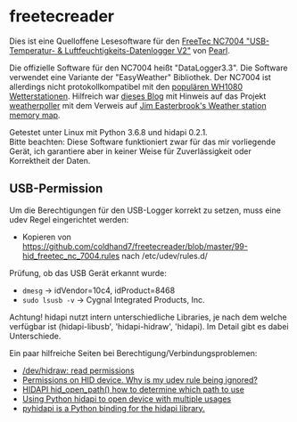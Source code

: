 # freetecreader
Dies ist eine Quelloffene Lesesoftware für den [FreeTec NC7004 "USB-Temperatur- &amp; Luftfeuchtigkeits-Datenlogger V2"](http://www.free-tec.de/USB-Temperatur-NC-7004-919.shtml) von [Pearl](https://www.pearl.de/a-NC7004-3044.shtml).

Die offizielle Software für den NC7004 heißt "DataLogger3.3". Die Software verwendet eine Variante der "EasyWeather" Bibliothek.
Der NC7004 ist allerdings nicht protokollkompatibel mit den [populären WH1080 Wetterstationen](http://www.weewx.com/hwcmp.html).
Hilfreich war [dieses Blog](https://baublog.ozerov.de/2011/12/software-fuer-meine-wetterstation-wh1080) mit Hinweis auf das Projekt [weatherpoller](https://code.google.com/archive/p/weatherpoller) mit dem Verweis auf [Jim Easterbrook's Weather station memory map](http://www.jim-easterbrook.me.uk/weather/mm).

Getestet unter Linux mit Python 3.6.8 und hidapi 0.2.1.  
Bitte beachten: Diese Software funktioniert zwar für das mir vorliegende Gerät, ich garantiere aber in keiner Weise für Zuverlässigkeit oder Korrektheit der Daten.

USB-Permission
--------------
Um die Berechtigungen für den USB-Logger korrekt zu setzen, muss eine udev Regel eingerichtet werden:
- Kopieren von https://github.com/coldhand7/freetecreader/blob/master/99-hid_freetec_nc_7004.rules nach /etc/udev/rules.d/

Prüfung, ob das USB Gerät erkannt wurde:
- `dmesg` -> idVendor=10c4, idProduct=8468
- `sudo lsusb -v` -> Cygnal Integrated Products, Inc.

Achtung! hidapi nutzt intern unterschiedliche Libraries, je nach dem welche verfügbar ist (hidapi-libusb', 'hidapi-hidraw', 'hidapi). Im Detail gibt es dabei Unterschiede.

Ein paar hilfreiche Seiten bei Berechtigung/Verbindungsproblemen:
- [/dev/hidraw: read permissions](https://unix.stackexchange.com/questions/85379/dev-hidraw-read-permissions)
- [Permissions on HID device. Why is my udev rule being ignored?](https://stackoverflow.com/questions/38210022/permissions-on-hid-device-why-is-my-udev-rule-being-ignored)
- [HIDAPI hid_open_path() how to determine which path to use](https://stackoverflow.com/questions/38867444/hidapi-hid-open-path-how-to-determine-which-path-to-use)
- [Using Python hidapi to open device with multiple usages](https://stackoverflow.com/questions/38448312/using-python-hidapi-to-open-device-with-multiple-usages)
- [pyhidapi is a Python binding for the hidapi library.](https://github.com/awelkie/pyhidapi)